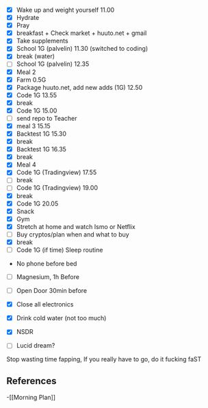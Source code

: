 
- [x] Wake up and weight yourself 11.00
- [x] Hydrate
- [x] Pray
- [x] breakfast + Check market + huuto.net + gmail 
- [x] Take supplements
- [x] School 1G (palvelin) 11.30 (switched to coding)
- [x] break (water)
- [ ] School 1G (palvelin) 12.35
- [x] Meal 2 
- [x] Farm 0.5G
- [x] Package huuto.net, add new adds (1G) 12.50
- [x] Code 1G 13.55
- [x] break 
- [x] Code 1G 15.00
- [ ] send repo to Teacher
- [x] meal 3 15.15
- [x] Backtest 1G 15.30
- [x] break
- [x] Backtest 1G 16.35
- [x] break 
- [x] Meal 4
- [x] Code 1G (Tradingview) 17.55
- [ ] break
- [ ] Code 1G (Tradingview) 19.00
- [x] break
- [x] Code 1G 20.05
- [x] Snack
- [x] Gym
- [x] Stretch at home and watch Ismo or Netflix
- [ ] Buy cryptos/plan when and what to buy
- [x] break 
- [ ] Code 1G (if time)
Sleep routine
- No phone before bed
- [ ] Magnesium, 1h Before
- [ ] Open Door 30min before
- [x] Close all electronics
- [x] Drink cold water (not too much)
- [x] NSDR
- [ ] Lucid dream?
      

Stop wasting time fapping, If you really have to go, do it fucking faST

## References
<!-- Links to pages not referenced in the content -->
-[[Morning Plan]]
